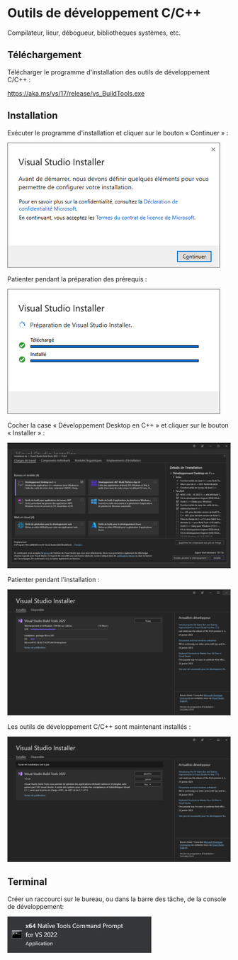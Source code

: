 # Outils de développement C/C++

Compilateur, lieur, débogueur, bibliothèques systèmes, etc.

## Téléchargement

Télécharger le programme d'installation des outils de développement C/C++ :

https://aka.ms/vs/17/release/vs_BuildTools.exe

## Installation

Exécuter le programme d'installation et cliquer sur le bouton « Continuer » :

![](../Images/WINBuildTools1.png)

Patienter pendant la préparation des prérequis :

![](../Images/WINBuildTools2.png)

Cocher la case « Développement Desktop en C++ » et cliquer sur le bouton « Installer » :

![](../Images/WINBuildTools3.png)

Patienter pendant l'installation :

![](../Images/WINBuildTools4.png)

Les outils de développement C/C++ sont maintenant installés :

![](../Images/WINBuildTools5.png)

## Terminal

Créer un raccourci sur le bureau, ou dans la barre des tâche, de la console de développement:

![](../Images/WINBuildTools6.png)

